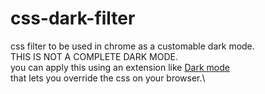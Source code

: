 # css-dark-filter
css filter to be used in chrome as a customable dark mode.\
THIS IS NOT A COMPLETE DARK MODE.\
you can apply this using an extension like [Dark mode](https://chrome.google.com/webstore/detail/dark-mode/dmghijelimhndkbmpgbldicpogfkceaj)\
that lets you override the css on your browser.\

